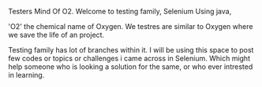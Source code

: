 Testers Mind Of O2.
Welcome to testing family,
Selenium Using java,
 
'O2' the chemical name of Oxygen. We testres are similar to Oxygen where we save the life of an project.

Testing family has lot of branches within it. I will be using this space to post few codes or topics or challenges i came across in Selenium. 
Which might help someone who is looking a solution for the same, or who ever intrested in learning.
